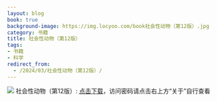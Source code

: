 ```yaml
---
layout: blog
book: true
background-image: https://img.locyoo.com/book社会性动物（第12版）.jpg
category: 书籍
title: 社会性动物（第12版）
tags:
- 书籍
- 科学
redirect_from:
  - /2024/03/社会性动物（第12版）/
---
```

![](https://img.locyoo.com/book社会性动物（第12版）.jpg)
社会性动物（第12版）: <a name = "ref1" href="https://url18.ctfile.com/f/50983618-1319974000-9b9841?p=3619">点击下载</a>，访问密码请点击右上方“关于”自行查看